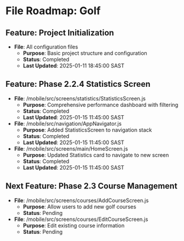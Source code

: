 # File Roadmap: Golf

## Feature: Project Initialization
- **File**: All configuration files
  - **Purpose**: Basic project structure and configuration
  - **Status**: Completed
  - **Last Updated**: 2025-01-11 18:45:00 SAST

## Feature: Phase 2.2.4 Statistics Screen
- **File**: /mobile/src/screens/statistics/StatisticsScreen.js
  - **Purpose**: Comprehensive performance dashboard with filtering
  - **Status**: Completed
  - **Last Updated**: 2025-01-15 11:45:00 SAST
- **File**: /mobile/src/navigation/AppNavigator.js
  - **Purpose**: Added StatisticsScreen to navigation stack
  - **Status**: Completed
  - **Last Updated**: 2025-01-15 11:45:00 SAST
- **File**: /mobile/src/screens/main/HomeScreen.js
  - **Purpose**: Updated Statistics card to navigate to new screen
  - **Status**: Completed
  - **Last Updated**: 2025-01-15 11:45:00 SAST

## Next Feature: Phase 2.3 Course Management
- **File**: /mobile/src/screens/courses/AddCourseScreen.js
  - **Purpose**: Allow users to add new golf courses
  - **Status**: Pending
- **File**: /mobile/src/screens/courses/EditCourseScreen.js
  - **Purpose**: Edit existing course information
  - **Status**: Pending